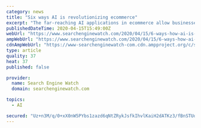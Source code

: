 ```yaml
---
category: news
title: "Six ways AI is revolutionizing ecommerce"
excerpt: "The far-reaching AI applications in ecommerce allow businesses to increase their profits by optimizing and automating decision-making, right from web design to customer support. Right from identifying patterns from unstructured data sets to enabling businesses to offer a personalized experience. Here’s how AI is empowering the ecommerce industry."
publishedDateTime: 2020-04-15T15:49:00Z
webUrl: "https://www.searchenginewatch.com/2020/04/15/6-ways-how-ai-is-revolutionizing-ecommerce/"
ampWebUrl: "https://www.searchenginewatch.com/2020/04/15/6-ways-how-ai-is-revolutionizing-ecommerce/amp/"
cdnAmpWebUrl: "https://www-searchenginewatch-com.cdn.ampproject.org/c/s/www.searchenginewatch.com/2020/04/15/6-ways-how-ai-is-revolutionizing-ecommerce/amp/"
type: article
quality: 37
heat: 37
published: false

provider:
  name: Search Engine Watch
  domain: searchenginewatch.com

topics:
  - AI

secured: "Uz+n3M/q/0+xX0nW5PYbs1zazd6qNtZRykJsfkIhvlKaiH2dATKz3/fBnSTUqwzFwNQKRRs/xRoR8unVi8rF1G8Sa3MH/1844hYvJ0sOaj8e/T7g7MllZecnP81mNGyvn0MIQfFhW1Ie22CDm8kaFF59YjuXsgHnAtnWy4/TvApUQwFQluLetHKrH4XqYKgANZrhzcwoQYmAeL5M8NHQFVZN6VqEyI4LV5jhLIGX6oQ+VCXH2iuEMHIMBSWfjaBxzzk1fAngspCUnJz93TvSpkhn8FyS2XpSGpALPq/q4Vt94oGtXUm2DTBU3LhrHVtFbKjEue1eR836KFo0nrlkk3ZBrvg+s9v6HskpqIUQiEUM7NsfubP/GxY9JLCMe4WGDqWys8etfI5OZKrJwqu8gpBBMwK5JWpoEjRSYGVsyeb7Qjnstxwv39N8luM6xsfyF9CesheugboPDA/oauohPhXk3HxYKRq2f8AjkXDA8d8=;JUQD9+eyWwyYI9NhaW180g=="
---
```


